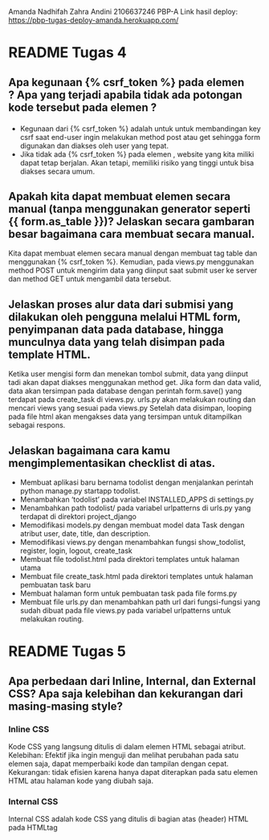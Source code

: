 Amanda Nadhifah Zahra Andini
2106637246
PBP-A
Link hasil deploy: https://pbp-tugas-deploy-amanda.herokuapp.com/ 


# README Tugas 4

## Apa kegunaan {% csrf_token %} pada elemen <form>? Apa yang terjadi apabila tidak ada potongan kode tersebut pada elemen <form>?
* Kegunaan dari {% csrf_token %} adalah untuk untuk membandingan key csrf saat end-user ingin melakukan method post atau get sehingga form digunakan dan diakses oleh user yang tepat.
* Jika tidak ada {% csrf_token %} pada elemen <form>, website yang kita miliki dapat tetap berjalan. Akan tetapi, memiliki risiko yang tinggi untuk bisa diakses secara umum.

## Apakah kita dapat membuat elemen <form> secara manual (tanpa menggunakan generator seperti {{ form.as_table }})? Jelaskan secara gambaran besar bagaimana cara membuat <form> secara manual.
Kita dapat membuat elemen <form> secara manual dengan membuat tag table dan menggunakan {% csrf_token %}. Kemudian, pada views.py menggunakan method POST untuk mengirim data yang diinput saat submit user ke server dan method GET untuk mengambil data tersebut.

## Jelaskan proses alur data dari submisi yang dilakukan oleh pengguna melalui HTML form, penyimpanan data pada database, hingga munculnya data yang telah disimpan pada template HTML.
Ketika user mengisi form dan menekan tombol submit, data yang diinput tadi akan dapat diakses menggunakan method get. Jika form dan data valid, data akan tersimpan pada database dengan perintah form.save() yang terdapat pada create_task di views.py. urls.py akan melakukan routing dan mencari views yang sesuai pada views.py Setelah data disimpan, looping pada file html akan mengakses data yang tersimpan untuk ditampilkan sebagai respons.


## Jelaskan bagaimana cara kamu mengimplementasikan checklist di atas.
* Membuat aplikasi baru bernama todolist dengan menjalankan perintah python manage.py startapp todolist.
* Menambahkan ‘todolist’ pada variabel INSTALLED_APPS di settings.py
* Menambahkan path todolist/ pada variabel urlpatterns di urls.py yang terdapat di direktori project_django
* Memodifikasi models.py dengan membuat model data Task dengan atribut user, date, title, dan description.
* Memodifikasi views.py dengan menambahkan fungsi show_todolist, register, login, logout, create_task
* Membuat file todolist.html pada direktori templates untuk halaman utama
* Membuat file create_task.html pada direktori templates untuk halaman pembuatan task baru
* Membuat halaman form untuk pembuatan task pada file forms.py
* Membuat file urls.py dan menambahkan path url dari fungsi-fungsi yang sudah dibuat pada file views.py pada variabel urlpatterns untuk melakukan routing.



# README Tugas 5
## Apa perbedaan dari Inline, Internal, dan External CSS? Apa saja kelebihan dan kekurangan dari masing-masing style?
### Inline CSS
Kode CSS yang langsung ditulis di dalam elemen HTML sebagai atribut. Kelebihan: Efektif jika ingin menguji dan melihat perubahan pada satu elemen saja, dapat memperbaiki kode dan tampilan dengan cepat. Kekurangan: tidak efisien karena hanya dapat diterapkan pada satu elemen HTML atau halaman kode yang diubah saja.
### Internal CSS
Internal CSS adalah kode CSS yang ditulis di bagian atas (header) HTML pada HTMLtag <style>. Kelebihan: tidak perlu melakukan upload beberapa file karena HTML dan CSS berada dalam satu file. Kekurangan: perubahan pada Internal CSS hanya berlaku pada satu halaman saja, tidak efisien apabila jika ingin menggunakan CSS yang sama dalam beberapa file.
### External CSS
Eksternal CSS adalah kode CSS yang ditulis terpisah dengan kode HTML yang biasanya ditulis di suatu file khusus berekstensi .css.  Kelebihan: berguna jika ingin mendesain beberapa halaman website atau file html secara bersamaan karena ile CSS dapat digunakan di beberapa halaman website sekaligus, ukuran file HTML akan menjadi lebih kecil, dan struktur dari kode HTML jadi lebih rapi. Kekurangan:tidak efisien jika digunakan hanya untuk halaman atau elemen yang sedikit.

## Jelaskan tag HTML5 yang kamu ketahui.
* <p> untuk membuat paragraf
* <h1> sampai <h6> untuk header
* <br> new line
* <title> untuk judul halaman
* <body> untuk membuat isi dari halaman
* <form> untuk membuat form
* <img> insert picture
* <a> insert hyperlink
* <input> untuk membuat sebuah kontrol input
* <button> membuat tombol yang bisa diklik
* <ul> membuat list selain nomor
* <ol> membuat list dengan nomor
* <table> membuat tabel
* <th> header tabel
* <tr> baris tabel
* <td> kolom tabel

## Jelaskan tipe-tipe CSS selector yang kamu ketahui.
* "." untuk elemen dalam suatu class
* ID selector menggunakan "#"
* Tag selector, misal tag body, p, span, h1, h2, h3, dsb

## Jelaskan bagaimana cara kamu mengimplementasikan checklist di atas.
* Pada base.html di template, menambahkan <link href="https://cdn.jsdelivr.net/npm/bootstrap@5.2.1/dist/css/bootstrap.min.css" rel="stylesheet" integrity="sha384-iYQeCzEYFbKjA/T2uDLTpkwGzCiq6soy8tYaI1GyVh/UjpbCx/TYkiZhlZB6+fzT" crossorigin="anonymous"> pada head dan <script src="https://cdn.jsdelivr.net/npm/bootstrap@5.2.1/dist/js/bootstrap.bundle.min.js" integrity="sha384-u1OknCvxWvY5kfmNBILK2hRnQC3Pr17a+RTT6rIHI7NnikvbZlHgTPOOmMi466C8" crossorigin="anonymous"></script> pada body agar dapat mengimplementasikan bootstrap.
* Masih pada base.html, tambahkan <meta name="viewport" content="width=device-width, initial-scale=1.0"> pada head agar keempat halaman menjadi responsive.
* Kustomisasi file register.html, login.html, create_task.html, todolist.html dengan kode-kode yang terdapat pada web bootsrap, misal mengubah backround color, text-color, padding, table, dsb.

